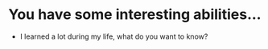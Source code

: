# You have some interesting abilities...

- I learned a lot during my life, what do you want to know?
